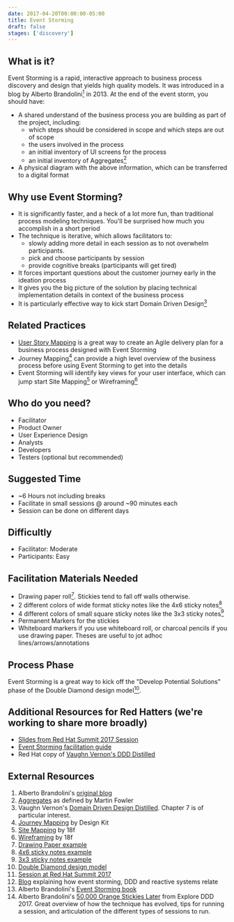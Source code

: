 ```yaml
---
date: 2017-04-20T00:00:00-05:00
title: Event Storming
draft: false
stages: ['discovery']
---
```


## What is it?

Event Storming is a rapid, interactive approach to business process discovery and design that yields high quality models. It was introduced in a blog by Alberto Brandolini[<sup>1</sup>](#footnote-1) in 2013. At the end of the event storm, you should have:

- A shared understand of the business process you are building as part of the project, including:
  - which steps should be considered in scope and which steps are out of scope
  - the users involved in the process
  - an initial inventory of UI screens for the process
  - an initial inventory of Aggregates[<sup>2</sup>](#footnote-2)
- A physical diagram with the above information, which can be transferred to a digital format


## Why use Event Storming?

- It is significantly faster, and a heck of a lot more fun, than traditional process modeling techniques. You'll be surprised how much you accomplish in a short period
- The technique is iterative, which allows facilitators to:
  - slowly adding more detail in each session as to not overwhelm participants.
  - pick and choose participants by session
  - provide cognitive breaks (participants will get tired)
- It forces important questions about the customer journey early in the ideation process
- It gives you the big picture of the solution by placing technical implementation details in context of the business process
- It is particularly effective way to kick start Domain Driven Design[<sup>3</sup>](#footnote-3)


## Related Practices

- [User Story Mapping](/routes/user-story-mapping/) is a great way to create an Agile delivery plan for a business process designed with Event Storming
- Journey Mapping[<sup>4</sup>](#footnote-4) can provide a high level overview of the business process before using Event Storming to get into the details
- Event Storming will identify key views for your user interface, which can jump start Site Mapping[<sup>5</sup>](#footnote-5) or Wireframing[<sup>6</sup>](#footnote-6)


## Who do you need?

- Facilitator
- Product Owner
- User Experience Design
- Analysts
- Developers
- Testers (optional but recommended)


## Suggested Time

- ~6 Hours not including breaks
- Facilitate in small sessions @ around ~90 minutes each
- Session can be done on different days


## Difficultly
- Facilitator: Moderate
- Participants: Easy


## Facilitation Materials Needed

- Drawing paper roll[<sup>7</sup>](#footnote-7). Stickies tend to fall off walls otherwise.
- 2 different colors of wide format sticky notes like the 4x6 sticky notes[<sup>8</sup>](#footnote-8)
- 4 different colors of small square sticky notes like the 3x3 sticky notes[<sup>9</sup>](#footnote-9)
- Permanent Markers for the stickies
- Whiteboard markers if you use whiteboard roll, or charcoal pencils if you use drawing paper. Theses are useful to jot adhoc lines/arrows/annotations



## Process Phase
Event Storming is a great way to kick off the "Develop Potential Solutions" phase of the Double Diamond design model[<sup>10</sup>](#footnote-10).

## Additional Resources for Red Hatters (we're working to share more broadly)
- [Slides from Red Hat Summit 2017 Session](https://docs.google.com/a/redhat.com/presentation/d/125w0k76hsZBrDEqk7XwdUdZe4aets3kE_H3U-pU56Fg/edit?usp=sharing)
- [Event Storming facilitation guide](https://docs.google.com/a/redhat.com/document/d/1LL0cGg8xlhma8Xpffgmleo5l2pPmJBGGsXsrhPx6edU/edit?usp=sharing)
- Red Hat copy of [Vaughn Vernon's DDD Distilled](https://mojo.redhat.com/docs/DOC-1123762)

## External Resources
1. <a name="footnote-1"></a>Alberto Brandolini's [original blog](http://ziobrando.blogspot.com/2013/11/introducing-event-storming.html)
2. <a name="footnote-2"></a>[Aggregates](https://martinfowler.com/bliki/DDD_Aggregate.html) as defined by Martin Fowler
3. <a name="footnote-3"></a>Vaughn Vernon's [Domain Driven Design Distilled](https://www.amazon.com/Domain-Driven-Design-Distilled-Vaughn-Vernon/dp/0134434420). Chapter 7 is of particular interest.
4. <a name="footnote-4"></a>[Journey Mapping](http://www.designkit.org/methods/63) by Design Kit
5. <a name="footnote-5"></a>[Site Mapping](https://methods.18f.gov/decide/site-mapping/) by 18f
6. <a name="footnote-6"></a>[Wireframing](https://methods.18f.gov/make/wireframing/) by 18f
7. <a name="footnote-7"></a>[Drawing Paper example](http://www.ikea.com/us/en/catalog/products/80324072/)
8. <a name="footnote-8"></a>[4x6 sticky notes example](https://www.amazon.com/Post-Sticky-Janeiro-Collection-4621-SSAU/dp/B001UXFT70)
9. <a name="footnote-9"></a>[3x3 sticky notes example](https://www.amazon.com/dp/B01N1UE0JY?psc=1)
10. <a name="footnote-10"></a>[Double Diamond design model](https://medium.com/digital-experience-design/how-to-apply-a-design-thinking-hcd-ux-or-any-creative-process-from-scratch-b8786efbf812)
11. [Session at Red Hat Summit 2017](https://www.youtube.com/watch?v=m6h_ppEDPrU)
12. [Blog](https://blog.redelastic.com/corporate-arts-crafts-modelling-reactive-systems-with-event-storming-73c6236f5dd7) explaining how event storming, DDD and reactive systems relate
13. Alberto Brandolini's [Event Storming book](http://eventstorming.com/)
14. Alberto Brandolini's [50,000 Orange Stickies Later](https://www.youtube.com/watch?v=1i6QYvYhlYQ) from Explore DDD 2017. Great overview of how the technique has evolved, tips for running a session, and articulation of the different types of sessions to run.
